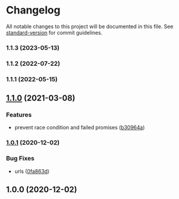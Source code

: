 # Changelog

All notable changes to this project will be documented in this file. See [standard-version](https://github.com/conventional-changelog/standard-version) for commit guidelines.

### 1.1.3 (2023-05-13)

### 1.1.2 (2022-07-22)

### 1.1.1 (2022-05-15)

## [1.1.0](https://github.com/microlinkhq/async-memoize-one/compare/v1.0.1...v1.1.0) (2021-03-08)


### Features

* prevent race condition and failed promises ([b30964a](https://github.com/microlinkhq/async-memoize-one/commit/b30964ae4c13542f82984f91d783edba2efc0d80))

### [1.0.1](https://github.com/microlinkhq/async-memoize-one/compare/v1.0.0...v1.0.1) (2020-12-02)


### Bug Fixes

* urls ([0fa863d](https://github.com/microlinkhq/async-memoize-one/commit/0fa863dc216d950bc478f1a534afcfa5b99ac37c))

## 1.0.0 (2020-12-02)
